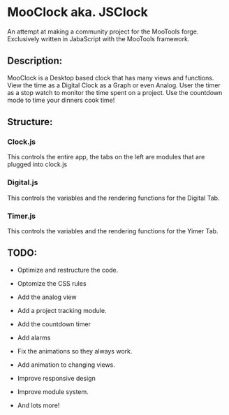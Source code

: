 # MooClock aka. JSClock #


An attempt at making a community project for the MooTools forge.  Exclusively written in JabaScript with the MooTools framework.


## Description: ##

MooClock is a Desktop based clock that has many views and functions.  View the time as a Digital Clock as a Graph or even Analog.  User the timer as a stop watch to monitor the time spent on a project.  Use the countdown mode to time your dinners cook time!

## Structure: ##

### Clock.js ###

This controls the entire app, the tabs on the left are modules that are plugged into clock.js

### Digital.js ###

This controls the variables and the rendering functions for the Digital Tab.

### Timer.js ###

This controls the variables and the rendering functions for the Yimer Tab.

## TODO: ##

- Optimize and restructure the code.

- Optomize the CSS rules

- Add the analog view

- Add a project tracking module.

- Add the countdown timer

- Add alarms

- Fix the animations so they always work.

- Add animation to changing views.

- Improve responsive design
 
- Improve module system.
 
- And lots more!

